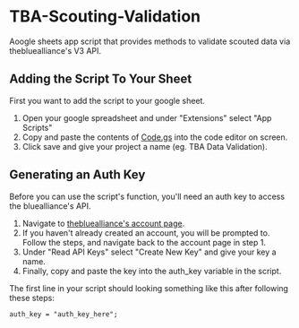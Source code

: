 # TBA-Scouting-Validation
Aoogle sheets app script that provides methods to validate scouted data via thebluealliance's V3 API.

## Adding the Script To Your Sheet

First you want to add the script to your google sheet. 

1. Open your google spreadsheet and under "Extensions" select "App Scripts"
2. Copy and paste the contents of [Code.gs](https://github.com/BREAD5940/TBA-Scouting-Validation/blob/main/Code.gs) into the code editor on screen. 
3. Click save and give your project a name (eg. TBA Data Validation). 

## Generating an Auth Key

Before you can use the script's function, you'll need an auth key to access the bluealliance's API. 

1. Navigate to [thebluealliance's account page](https://www.thebluealliance.com/account).
2. If you haven't already created an account, you will be prompted to. Follow the steps, and navigate back to the account page in step 1. 
3. Under "Read API Keys" select "Create New Key" and give your key a name. 
4. Finally, copy and paste the key into the auth_key variable in the script. 

The first line in your script should looking something like this after following these steps: 

```auth_key = "auth_key_here";```

